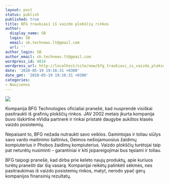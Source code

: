 ```yaml
---
layout: post
status: publish
published: true
title: BFG traukiasi iš vaizdo plokščių rinkos
author:
  display_name: SB
  login: SB
  email: sb.technews.lt@gmail.com
  url: ''
author_login: SB
author_email: sb.technews.lt@gmail.com
wordpress_id: 4816
wordpress_url: http://localhost/site/new/bfg_traukiasi_is_vaizdo_ploksciu_rinkos/
date: '2010-05-19 19:16:31 +0300'
date_gmt: '2010-05-19 19:16:31 +0300'
categories:
- Naujienos
---
```

<div class="imgright"><img src="http://www.part.lt/img/2d7c52c3a794bf45027c622e31332e9e937.jpg"  /></div>
<p>Kompanija BFG Technologies oficialiai pranešė, kad nusprendė visiškai pasitraukti iš grafinių plokščių rinkos. JAV 2002 metais įkurta kompanija buvo išskirtinė nVidia partnerė ir rinkai pristatė daugybe aukštos klasės vaizdo posistemių.</p>
<p>Nepaisant to, BFG nežada nutraukti savo veiklos. Gamintojas ir toliau siūlys savo vardo maitinimo šaltinius, Deimos nešiojamuosius žaidimų kompiuterius ir Phobos žaidimų kompiuterius. Vaizdo plokščių turėtojai taip pat neturėtų nusiminti – garantiniai ir kiti įsipareigojimai bus tęsiami ir toliau.</p>
<p>BFG taipogi pranešė, kad dirba prie keleto naujų produktų, apie kuriuos turėtų pranešti dar šią vasarą. Kompanijai reikėtų palinkėti sėkmės, nes pasitraukimas iš vaizdo posistemių rinkos, matyt, nerodo ypač gerų kompanijos finansinių rezultatų.<br /></p>
